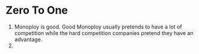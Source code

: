# Zero To One

1. Monoploy is good. Good Monoploy usually pretends to have a lot of competition while the hard competition companies pretend they have an advantage. 
2. 
